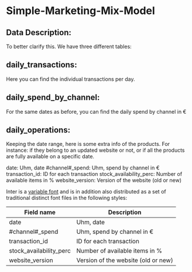 # Simple-Marketing-Mix-Model

## Data Description:



To better clarify this. We have three different tables: 

## daily_transactions: 
Here you can find the individual transactions per day. 
## daily_spend_by_channel:
For the same dates as before, you can find the daily spend by channel in €
## daily_operations: 
Keeping the date range, here is some extra info of the products. For instance: if they belong to an updated website or not, or if all the products are fully available on a specific date.

date: Uhm, date
#channel#_spend: Uhm, spend by channel in €
transaction_id: ID for each transaction
stock_availability_perc: Number of available items in %
website_version: Version of the website (old or new) 

Inter is a [variable font](https://rsms.me/inter/#variable) and is in addition also distributed as a set of traditional distinct font files in the following styles:

| Field name                   | Description          
| ---------------------------- | ------------------------------------ 
| date                         | Uhm, date          
| #channel#_spend              | Uhm, spend by channel in €
| transaction_id               | ID for each transaction
| stock_availability_perc      | Number of available items in %
| website_version              | Version of the website (old or new)


